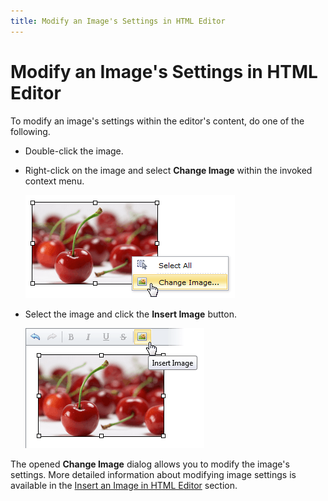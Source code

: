 ```yaml
---
title: Modify an Image's Settings in HTML Editor
---
```

# Modify an Image's Settings in HTML Editor
To modify an image's settings within the editor's content, do one of the following.
* Double-click the image.
* Right-click on the image and select **Change Image** within the invoked context menu.
	
	![ASPxHtmlEditor-Images-Modifying-ContextMenu](../../../images/Img7389.png)
* Select the image and click the **Insert Image** button.
	
	![ASPxHtmlEditor-Images-Modifying-Button](../../../images/Img7388.png) 

The opened **Change Image** dialog allows you to modify the image's settings. More detailed information about modifying image settings is available in the [Insert an Image in HTML Editor](../../../../interface-elements-for-web/articles/html-editor/working-with-images/insert-an-image-in-html-editor.md) section.